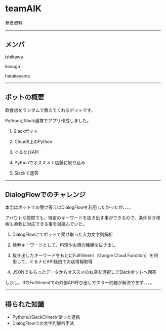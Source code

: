 # teamAIK

発表資料

---
## メンバ

ishikawa

kosuga

hatakeyama

---
## ボットの概要

飲食店をランダムで教えてくれるボットです。

PythonとSlack連携でアプリ作成しました。

　1. Slackボット

　2. Cloud9上のPython

　3. ぐるなびAPI

　4. Pythonでオススメ１店舗に絞り込み

　5. Slackで返答

---

## DialogFlowでのチャレンジ

本当はボットでの受け答えはDialogFlowを利用したかったが、、、、

アバウトな質問でも、特定のキーワードを抜き出す事ができるので、条件付き検索も柔軟に対応できる事を目論んでいた。


 1. DialogFlowにてボットで受け取った入力文字列解析

 2. 検索キーワードとして、料理やお酒の種類を抜き出し

 3. 抜き出したキーワードをもとにFulfillment（Google Cloud Function）を利用して、ぐるナビAPI経由でお店情報取得

 4. JSONでもらったデータからオススメのお店を選択してSlackボットへ回答


しかし、3のFulfillmentでの外部API呼び出しでエラー問題が解決できず、、、。

---

## 得られた知識

* PythonのSlackClinetを使った連携
* DialogFlowでの文字列解析手法

